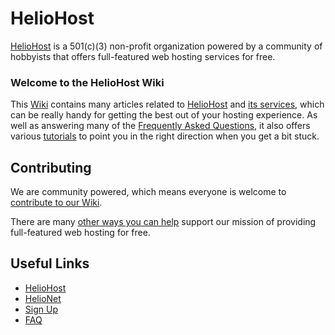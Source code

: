 # HelioHost

[HelioHost](https://heliohost.org/) is a 501(c)(3) non-profit organization powered by a community of hobbyists that offers full-featured web hosting services for free.

### Welcome to the HelioHost Wiki

This [Wiki](https://wiki.helionet.org/) contains many articles related to [HelioHost](hosting/heliohost.md) and [its services](hosting/what-heliohost-offers.md), which can be really handy for getting the best out of your hosting experience. As well as answering many of the [Frequently Asked Questions](faq.md), it also offers various [tutorials](tutorials/README.md) to point you in the right direction when you get a bit stuck.

## Contributing

We are community powered, which means everyone is welcome to [contribute to our Wiki](contributing.md).

There are many [other ways you can help](./misc/how-you-can-help.md) support our mission of providing full-featured web hosting for free.

## Useful Links

* [HelioHost](https://www.heliohost.org/)
* [HelioNet](https://www.helionet.org/index/)
* [Sign Up](https://www.heliohost.org/signup/)
* [FAQ](faq.md)

